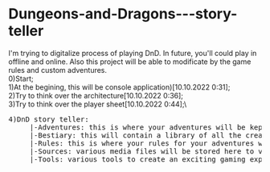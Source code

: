 # Dungeons-and-Dragons---story-teller
I'm trying to digitalize process of playing DnD. In future, you'll could play in offline and online. Also this project will be able to modificate by the game rules and custom adventures.\
0)Start;\
1)At the begining, this will be console application)[10.10.2022 0:31];\
2)Try to think over the arсhitecture[10.10.2022 0:36];\
3)Try to think over the player sheet[10.10.2022 0:44];\
<pre>
4)DnD story teller:
     |-Adventures: this is where your adventures will be kept;
     |-Bestiary: this will contain a library of all the creatures you want to add to your adventure;
     |-Rules: this is where your rules for your adventures will be kept;
     |-Sources: various media files will be stored here to visualize the gameplay;
     |-Tools: various tools to create an exciting gaming experience.
</pre>
